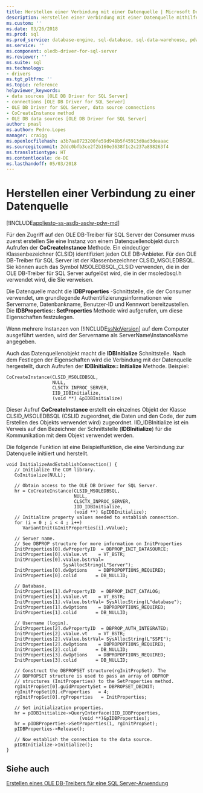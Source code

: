 ```yaml
---
title: Herstellen einer Verbindung mit einer Datenquelle | Microsoft Docs
description: Herstellen einer Verbindung mit einer Datenquelle mithilfe von OLE DB-Treiber für SQL Server
ms.custom: ''
ms.date: 03/26/2018
ms.prod: sql
ms.prod_service: database-engine, sql-database, sql-data-warehouse, pdw
ms.service: ''
ms.component: oledb-driver-for-sql-server
ms.reviewer: ''
ms.suite: sql
ms.technology:
- drivers
ms.tgt_pltfrm: ''
ms.topic: reference
helpviewer_keywords:
- data sources [OLE DB Driver for SQL Server]
- connections [OLE DB Driver for SQL Server]
- OLE DB Driver for SQL Server, data source connections
- CoCreateInstance method
- OLE DB data sources [OLE DB Driver for SQL Server]
author: pmasl
ms.author: Pedro.Lopes
manager: craigg
ms.openlocfilehash: a3b7aa0723200fe59d948b5f45913d0ad3deaaac
ms.sourcegitcommit: 2ddc0bfb3ce2f2b160e3638f1c2c237a898263f4
ms.translationtype: HT
ms.contentlocale: de-DE
ms.lasthandoff: 05/03/2018
---
```

# <a name="establishing-a-connection-to-a-data-source"></a>Herstellen einer Verbindung zu einer Datenquelle
[!INCLUDE[appliesto-ss-asdb-asdw-pdw-md](../../../includes/appliesto-ss-asdb-asdw-pdw-md.md)]

  Für den Zugriff auf den OLE DB-Treiber für SQL Server der Consumer muss zuerst erstellen Sie eine Instanz von einem Datenquellenobjekt durch Aufrufen der **CoCreateInstance** Methode. Ein eindeutiger Klassenbezeichner (CLSID) identifiziert jeden OLE DB-Anbieter. Für den OLE DB-Treiber für SQL Server ist der Klassenbezeichner CLSID_MSOLEDBSQL. Sie können auch das Symbol MSOLEDBSQL_CLSID verwenden, die in der OLE DB-Treiber für SQL Server aufgelöst wird, die in der msoledbsql.h verwendet wird, die Sie verweisen.  
  
 Die Datenquelle macht die **IDBProperties** -Schnittstelle, die der Consumer verwendet, um grundlegende Authentifizierungsinformationen wie Servername, Datenbankname, Benutzer-ID und Kennwort bereitzustellen. Die **IDBProperties:: SetProperties** Methode wird aufgerufen, um diese Eigenschaften festzulegen.  
  
 Wenn mehrere Instanzen von [!INCLUDE[ssNoVersion](../../../includes/ssnoversion-md.md)] auf dem Computer ausgeführt werden, wird der Servername als ServerName\InstanceName angegeben.  
  
 Auch das Datenquellenobjekt macht die **IDBInitialize** Schnittstelle. Nach dem Festlegen der Eigenschaften wird die Verbindung mit der Datenquelle hergestellt, durch Aufrufen der **IDBInitialize:: Initialize** Methode. Beispiel:  
  
```  
CoCreateInstance(CLSID_MSOLEDBSQL,   
                 NULL,   
                 CLSCTX_INPROC_SERVER,  
                 IID_IDBInitialize,   
                 (void **) &pIDBInitialize)  
```  
  
 Dieser Aufruf **CoCreateInstance** erstellt ein einzelnes Objekt der Klasse CLSID_MSOLEDBSQL (CSLID zugeordnet, die Daten und den Code, der zum Erstellen des Objekts verwendet wird) zugeordnet. IID_IDBInitialize ist ein Verweis auf den Bezeichner der Schnittstelle (**IDBInitialize**) für die Kommunikation mit dem Objekt verwendet werden.  
  
 Die folgende Funktion ist eine Beispielfunktion, die eine Verbindung zur Datenquelle initiiert und herstellt.  
  
```  
void InitializeAndEstablishConnection() {  
   // Initialize the COM library.  
   CoInitialize(NULL);  
  
   // Obtain access to the OLE DB Driver for SQL Server.  
   hr = CoCreateInstance(CLSID_MSOLEDBSQL,   
                         NULL,   
                         CLSCTX_INPROC_SERVER,  
                         IID_IDBInitialize,   
                         (void **) &pIDBInitialize);  
   // Initialize property values needed to establish connection.  
   for (i = 0 ; i < 4 ; i++)   
      VariantInit(&InitProperties[i].vValue);  
  
   // Server name.  
   // See DBPROP structure for more information on InitProperties  
   InitProperties[0].dwPropertyID  = DBPROP_INIT_DATASOURCE;  
   InitProperties[0].vValue.vt    = VT_BSTR;  
   InitProperties[0].vValue.bstrVal=   
                     SysAllocString(L"Server");  
   InitProperties[0].dwOptions    = DBPROPOPTIONS_REQUIRED;  
   InitProperties[0].colid       = DB_NULLID;  
  
   // Database.  
   InitProperties[1].dwPropertyID  = DBPROP_INIT_CATALOG;  
   InitProperties[1].vValue.vt    = VT_BSTR;  
   InitProperties[1].vValue.bstrVal= SysAllocString(L"database");  
   InitProperties[1].dwOptions    = DBPROPOPTIONS_REQUIRED;  
   InitProperties[1].colid       = DB_NULLID;  
  
   // Username (login).  
   InitProperties[2].dwPropertyID  = DBPROP_AUTH_INTEGRATED;  
   InitProperties[2].vValue.vt    = VT_BSTR;  
   InitProperties[2].vValue.bstrVal= SysAllocString(L"SSPI");  
   InitProperties[2].dwOptions    = DBPROPOPTIONS_REQUIRED;  
   InitProperties[2].colid       = DB_NULLID;  
   InitProperties[3].dwOptions    = DBPROPOPTIONS_REQUIRED;  
   InitProperties[3].colid       = DB_NULLID;  
  
   // Construct the DBPROPSET structure(rgInitPropSet). The   
   // DBPROPSET structure is used to pass an array of DBPROP   
   // structures (InitProperties) to the SetProperties method.  
   rgInitPropSet[0].guidPropertySet = DBPROPSET_DBINIT;  
   rgInitPropSet[0].cProperties   = 4;  
   rgInitPropSet[0].rgProperties   = InitProperties;  
  
   // Set initialization properties.  
   hr = pIDBInitialize->QueryInterface(IID_IDBProperties,   
                           (void **)&pIDBProperties);  
   hr = pIDBProperties->SetProperties(1, rgInitPropSet);   
   pIDBProperties->Release();  
  
   // Now establish the connection to the data source.  
   pIDBInitialize->Initialize();  
}  
```  
  
## <a name="see-also"></a>Siehe auch  
 [Erstellen eines OLE DB-Treibers für eine SQL Server-Anwendung](../../oledb/ole-db-driver/creating-a-oledb-driver-for-sql-server-application.md)  
  
  
